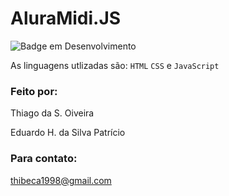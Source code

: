 # AluraMidi.JS

![Badge em Desenvolvimento](http://img.shields.io/static/v1?label=STATUS&message=EM%20DESENVOLVIMENTO&color=GREEN&style=for-the-badge)

 As linguagens utlizadas são: `HTML` `CSS` e `JavaScript`

### Feito por:
Thiago da S. Oiveira


Eduardo H. da Silva Patrício

### Para contato:
thibeca1998@gmail.com

